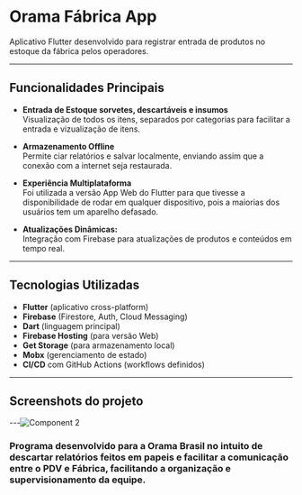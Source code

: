 # Orama Fábrica App

Aplicativo Flutter desenvolvido para registrar entrada de produtos no estoque da fábrica pelos operadores.

---

## Funcionalidades Principais

- **Entrada de Estoque sorvetes, descartáveis e insumos**  
  Visualização de todos os itens, separados por categorias para facilitar a entrada e vizualização de itens.

- **Armazenamento Offline**  
  Permite ciar relatórios e salvar localmente, enviando assim que a conexão com a internet seja restaurada.

- **Experiência Multiplataforma**  
  Foi utilizada a versão App Web do Flutter para que tivesse a disponibilidade de rodar em qualquer dispositivo, pois a maiorias dos usuários tem um aparelho defasado.

- **Atualizações Dinâmicas:**  
  Integração com Firebase para atualizações de produtos e conteúdos em tempo real.

---

## Tecnologias Utilizadas

- **Flutter** (aplicativo cross-platform)
- **Firebase** (Firestore, Auth, Cloud Messaging)
- **Dart** (linguagem principal)
- **Firebase Hosting** (para versão Web)
- **Get Storage** (para armazenamento local)
- **Mobx** (gerenciamento de estado)
- **CI/CD** com GitHub Actions (workflows definidos)

---

## Screenshots do projeto

---![Component 2](https://github.com/user-attachments/assets/997e335d-7af4-4cb3-9ebe-98bc7acfd177)


### Programa desenvolvido para a Orama Brasil no intuito de descartar relatórios feitos em papeis e facilitar a comunicação entre o PDV e Fábrica, facilitando a organização e supervisionamento da equipe.
